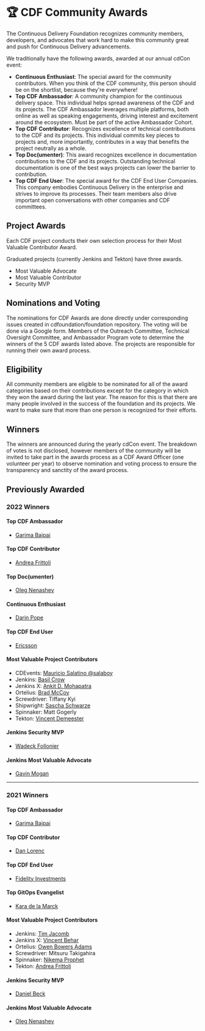 # 🏆 CDF Community Awards
The Continuous Delivery Foundation recognizes community members, developers, and advocates that work hard to make this community great and push for Continuous Delivery advancements.

We traditionally have the following awards, awarded at our annual cdCon event:
* **Continuous Enthusiast**: The special award for the community contributors. When you think of the CDF community, this person should be on the shortlist, because they're everywhere!
* **Top CDF Ambassador**: A community champion for the continuous delivery space. This individual helps spread awareness of the CDF and its projects. The CDF Ambassador leverages multiple platforms, both online as well as speaking engagements, driving interest and excitement around the ecosystem. Must be part of the active Ambassador Cohort.
* **Top CDF Contributor**: Recognizes excellence of technical contributions to the CDF and its projects. This individual commits key pieces to projects and, more importantly, contributes in a way that benefits the project neutrally as a whole.
* **Top Doc(umenter)**: This award recognizes excellence in documentation contributions to the CDF and its projects. Outstanding technical documentation is one of the best ways projects can lower the barrier to contribution.
* **Top CDF End User**: The special award for the CDF End User Companies. This company embodies Continuous Delivery in the enterprise and strives to improve its processes. Their team members also drive important open conversations with other companies and CDF committees.

## Project Awards
Each CDF project conducts their own selection process for their Most Valuable Contributor Award. 

Graduated projects (currently Jenkins and Tekton) have three awards.
* Most Valuable Advocate
* Most Valuable Contributor
* Security MVP

## Nominations and Voting
The nominations for CDF Awards are done directly under corresponding issues created in cdfoundation/foundation repository. 
The voting will be done via a Google form. Members of the Outreach Committee, Technical Oversight Committee, and Ambassador Program vote to determine the winners of the 5 CDF awards listed above.
The projects are responsible for running their own award process.

## Eligibility
All community members are eligible to be nominated for all of the award categories based on their contributions except for the category in which they won the award during the last year. The reason for this is that there are many people involved in the success of the foundation and its projects. We want to make sure that more than one person is recognized for their efforts. 

## Winners
The winners are announced during the yearly cdCon event. The breakdown of votes is not disclosed, however members of the community will be invited to take part in the awards process as a CDF Award Officer (one volunteer per year) to observe nomination and voting process to ensure the transparency and sanctity of the award process.


## Previously Awarded
### 2022 Winners
#### Top CDF Ambassador
* [Garima Bajpai](https://twitter.com/bajpaigarima1)

#### Top CDF Contributor
* [Andrea Frittoli](https://twitter.com/blackchip76)

#### Top Doc(umenter)
* [Oleg Nenashev](https://twitter.com/oleg_nenashev)

#### Continuous Enthusiast
* [Darin Pope](https://twitter.com/DarinPope)

#### Top CDF End User
* [Ericsson](https://twitter.com/ericsson)

#### Most Valuable Project Contributors
* CDEvents: [Mauricio Salatino @salaboy](https://twitter.com/salaboy)
* Jenkins: [Basil Crow](https://twitter.com/bcrow)
* Jenkins X: [Ankit D. Mohapatra](https://twitter.com/ankitmoh123)
* Ortelius: [Brad McCoy](https://twitter.com/bradmccoydev)
* Screwdriver: Tiffany Kyi
* Shipwright: [Sascha Schwarze](https://twitter.com/sascha_schwarze)
* Spinnaker: Matt Gogerly
* Tekton: [Vincent Demeester](https://twitter.com/vdemeest)

#### Jenkins Security MVP
* [Wadeck Follonier](https://twitter.com/wadeckfollonier)

#### Jenkins Most Valuable Advocate
* [Gavin Mogan](https://twitter.com/halkeye)
 
--- 

### 2021 Winners
#### Top CDF Ambassador
* [Garima Bajpai](https://twitter.com/bajpaigarima1)

#### Top CDF Contributor
* [Dan Lorenc](https://twitter.com/lorenc_dan)

#### Top CDF End User
* [Fidelity Investments](https://twitter.com/Fidelity)

#### Top GitOps Evangelist
* [Kara de la Marck](https://twitter.com/KaraMarck)

#### Most Valuable Project Contributors
* Jenkins: [Tim Jacomb](https://twitter.com/Tjaynz)
* Jenkins X: [Vincent Behar](https://twitter.com/vbehar)
* Ortelius: [Owen Bowers Adams](https://twitter.com/ObowersA)
* Screwdriver: Mitsuru Takigahira
* Spinnaker: [Nikema Prophet](https://twitter.com/dev_nikema)
* Tekton: [Andrea Frittoli](https://twitter.com/blackchip76)

#### Jenkins Security MVP
* [Daniel Beck](https://twitter.com/danielbeck)

#### Jenkins Most Valuable Advocate
* [Oleg Nenashev](https://twitter.com/oleg_nenashev)
